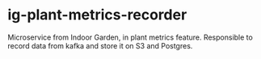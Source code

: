 # ig-plant-metrics-recorder
Microservice from Indoor Garden, in plant metrics feature. Responsible to record data from kafka and store it on S3 and Postgres.
